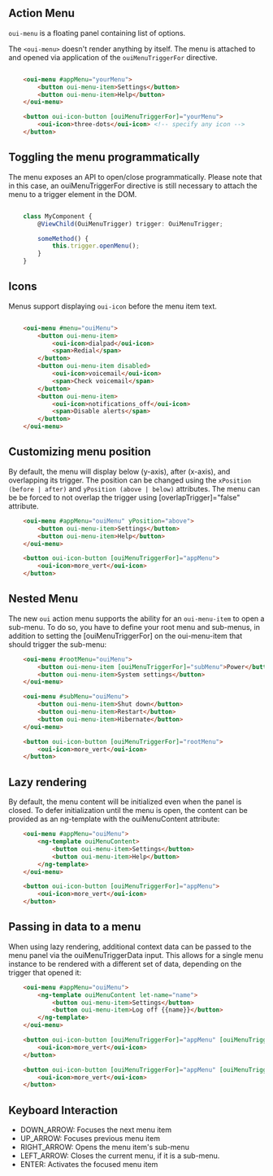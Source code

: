 ## Action Menu

`oui-menu` is a floating panel containing list of options.

The `<oui-menu>` doesn't render anything by itself. The menu is attached to and opened via application of the `ouiMenuTriggerFor` directive.

```html 

    <oui-menu #appMenu="yourMenu">
        <button oui-menu-item>Settings</button>
        <button oui-menu-item>Help</button>
    </oui-menu>

    <button oui-icon-button [ouiMenuTriggerFor]="yourMenu">
        <oui-icon>three-dots</oui-icon> <!-- specify any icon -->
    </button>

```

## Toggling the menu programmatically

The menu exposes an API to open/close programmatically. Please note that in this case, an ouiMenuTriggerFor directive is still necessary to attach the menu to a trigger element in the DOM.

```typescript

    class MyComponent {
        @ViewChild(OuiMenuTrigger) trigger: OuiMenuTrigger;

        someMethod() {
            this.trigger.openMenu();
        }
    }

```


## Icons

Menus support displaying `oui-icon` before the menu item text.

```html

    <oui-menu #menu="ouiMenu">
        <button oui-menu-item>
            <oui-icon>dialpad</oui-icon>
            <span>Redial</span>
        </button>
        <button oui-menu-item disabled>
            <oui-icon>voicemail</oui-icon>
            <span>Check voicemail</span>
        </button>
        <button oui-menu-item>
            <oui-icon>notifications_off</oui-icon>
            <span>Disable alerts</span>
        </button>
    </oui-menu>

```

## Customizing menu position

By default, the menu will display below (y-axis), after (x-axis), and overlapping its trigger. The position can be changed using the `xPosition (before | after)` and `yPosition (above | below)` attributes. The menu can be be forced to not overlap the trigger using [overlapTrigger]="false" attribute.

```html
    <oui-menu #appMenu="ouiMenu" yPosition="above">
        <button oui-menu-item>Settings</button>
        <button oui-menu-item>Help</button>
    </oui-menu>

    <button oui-icon-button [ouiMenuTriggerFor]="appMenu">
        <oui-icon>more_vert</oui-icon>
    </button>
```

## Nested Menu

The new `oui` action menu supports the ability for an `oui-menu-item` to open a sub-menu. To do so, you have to define your root menu and sub-menus, in addition to setting the [ouiMenuTriggerFor] on the oui-menu-item that should trigger the sub-menu:

```html
    <oui-menu #rootMenu="ouiMenu">
        <button oui-menu-item [ouiMenuTriggerFor]="subMenu">Power</button>
        <button oui-menu-item>System settings</button>
    </oui-menu>

    <oui-menu #subMenu="ouiMenu">
        <button oui-menu-item>Shut down</button>
        <button oui-menu-item>Restart</button>
        <button oui-menu-item>Hibernate</button>
    </oui-menu>

    <button oui-icon-button [ouiMenuTriggerFor]="rootMenu">
        <oui-icon>more_vert</oui-icon>
    </button>

```

## Lazy rendering

By default, the menu content will be initialized even when the panel is closed. To defer initialization until the menu is open, the content can be provided as an ng-template with the ouiMenuContent attribute:

```html
    <oui-menu #appMenu="ouiMenu">
        <ng-template ouiMenuContent>
            <button oui-menu-item>Settings</button>
            <button oui-menu-item>Help</button>
        </ng-template>
    </oui-menu>

    <button oui-icon-button [ouiMenuTriggerFor]="appMenu">
        <oui-icon>more_vert</oui-icon>
    </button>
```

## Passing in data to a menu

When using lazy rendering, additional context data can be passed to the menu panel via the ouiMenuTriggerData input. This allows for a single menu instance to be rendered with a different set of data, depending on the trigger that opened it:

```html
    <oui-menu #appMenu="ouiMenu">
        <ng-template ouiMenuContent let-name="name">
            <button oui-menu-item>Settings</button>
            <button oui-menu-item>Log off {{name}}</button>
        </ng-template>
    </oui-menu>

    <button oui-icon-button [ouiMenuTriggerFor]="appMenu" [ouiMenuTriggerData]="{name: 'Sally'}">
        <oui-icon>more_vert</oui-icon>
    </button>

    <button oui-icon-button [ouiMenuTriggerFor]="appMenu" [ouiMenuTriggerData]="{name: 'Bob'}">
        <oui-icon>more_vert</oui-icon>
    </button>

```

## Keyboard Interaction

* DOWN_ARROW: Focuses the next menu item
* UP_ARROW: Focuses previous menu item
* RIGHT_ARROW: Opens the menu item's sub-menu
* LEFT_ARROW: Closes the current menu, if it is a sub-menu.
* ENTER: Activates the focused menu item